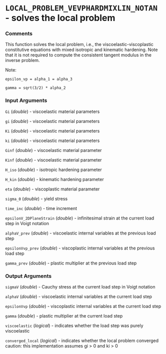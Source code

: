 # `LOCAL_PROBLEM_VEVPHARDMIXLIN_NOTAN` - solves the local problem
###  Comments
This function solves the local problem, i.e., the
viscoelastic-viscoplastic constitutive equations with mixed isotropic and
kinematic hardening. Note that it is not required to compute the
consistent tangent modulus in the inverse problem.

Note:

`epsilon_vp = alpha_1 = alpha_3`

`gamma = sqrt(3/2) * alpha_2`

###  Input Arguments
`Gi` (_double_) - viscoelastic material parameters

`gi` (_double_) - viscoelastic material parameters

`Ki` (_double_) - viscoelastic material parameters

`ki` (_double_) - viscoelastic material parameters

`Ginf` (_double_) - viscoelastic material parameter

`Kinf` (_double_) - viscoelastic material parameter

`H_iso` (_double_) - isotropic hardening parameter

`H_kin` (_double_) - kinematic hardening parameter

`eta` (_double_) - viscoplastic material parameter

`sigma_0` (_double_) - yield stress

`time_inc` (_double_) - time increment

`epsilonV_2DPlaneStrain` (_double_) - infinitesimal strain at the current
load step in Voigt notation

`alphaV_prev` (_double_) - viscoelastic internal variables at the
previous load step

`epsilonVvp_prev` (_double_) - viscoplastic internal variables at the
previous load step

`gamma_prev` (_double_) - plastic multiplier at the previous load step

###  Output Arguments
`sigmaV` (_double_) - Cauchy stress at the current load step in Voigt
notation

`alphaV` (_double_) - viscoelastic internal variables at the
current load step

`epsilonVvp` (_double_) - viscoplastic internal variables at the
current load step

`gamma` (_double_) - plastic multiplier at the current load step

`viscoelastic` (_logical_) - indicates whether the load step was purely
viscoelastic

`converged_local` (_logical_) - indicates whether the local problem
converged
caution: this implementation assumes gi > 0 and ki > 0

